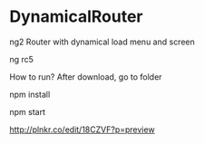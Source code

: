 # DynamicalRouter
ng2 Router with dynamical load menu and screen

ng rc5


How to run?
After download, go to folder

npm install

npm start



http://plnkr.co/edit/18CZVF?p=preview



